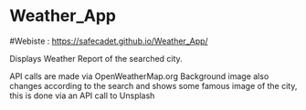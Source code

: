 # Weather_App
#Webiste : https://safecadet.github.io/Weather_App/

Displays Weather Report of the searched city.

API calls are made via OpenWeatherMap.org
Background image also changes according to the search and shows some famous image of the city, this is done via an API call to Unsplash
